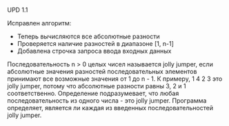 UPD 1.1

Исправлен алгоритм:
- Теперь вычисляются все абсолютные разности
- Проверяется наличие разностей в диапазоне [1, n-1]
- Добавлена строчка запроса ввода входных данных

Последовательность n > 0 целых чисел называется jolly jumper, если абсолютные значения разностей последовательных элементов принимают все возможные значения от 1 до n - 1. 
К примеру, 
1 4 2 3 
это jolly jumper, потому что абсолютные разности равны 3, 2 и 1 соответственно. 
Определение подразумевает, что любая последовательность из одного числа - это jolly jumper. Программа определяет, является ли каждая из введенных последовательностей jolly jumper. 

